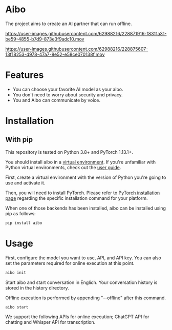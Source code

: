# Aibo

The project aims to create an AI partner that can run offline.

https://user-images.githubusercontent.com/62988216/228871916-f8311a31-be59-4855-b7d9-873e3f9adc10.mov


https://user-images.githubusercontent.com/62988216/228875607-13f18253-d978-47a7-8e52-e58ce070138f.mov


# Features

- You can choose your favorite AI model as your aibo.
- You don't need to worry about security and privacy.
- You and Aibo can communicate by voice.

# Installation

## With pip

This repository is tested on Python 3.8+ and PyTorch 1.13.1+.

You should install aibo in a [virtual environment](https://docs.python.org/3/library/venv.html). If you're unfamiliar with Python virtual environments, check out the [user guide](https://packaging.python.org/guides/installing-using-pip-and-virtual-environments/).

First, create a virtual environment with the version of Python you're going to use and activate it.

Then, you will need to install PyTorch.
Please refer to [PyTorch installation page](https://pytorch.org/get-started/locally/#start-locally) regarding the specific installation command for your platform.

When one of those backends has been installed, aibo can be installed using pip as follows:

```bash
pip install aibo
```

# Usage

First, configure the model you want to use, API, and API key. You can also set the parameters required for online execution at this point.

```bash
aibo init
```

Start aibo and start conversation in Englich. Your conversation history is stored in the history directory.

Offline execution is performed by appending "--offline" after this command.

```bash
aibo start
```

We support the following APIs for online execution;
ChatGPT API for chatting and Whisper API for transcription.
